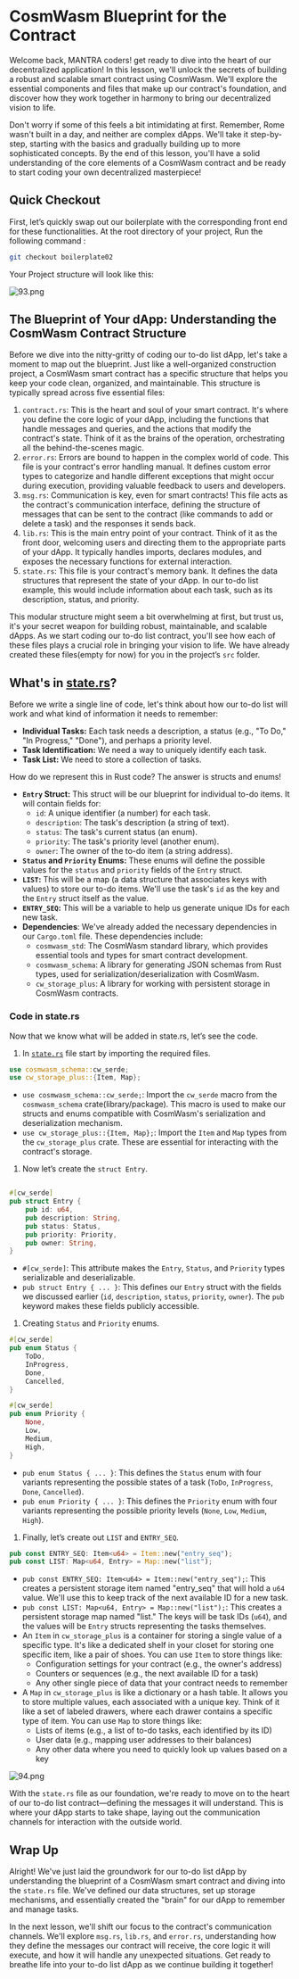 # CosmWasm Blueprint for the Contract

Welcome back, MANTRA coders! get ready to dive into the heart of our decentralized application! In this lesson, we'll unlock the secrets of building a robust and scalable smart contract using CosmWasm. We'll explore the essential components and files that make up our contract's foundation, and discover how they work together in harmony to bring our decentralized vision to life.

Don't worry if some of this feels a bit intimidating at first. Remember, Rome wasn't built in a day, and neither are complex dApps. We'll take it step-by-step, starting with the basics and gradually building up to more sophisticated concepts. By the end of this lesson, you'll have a solid understanding of the core elements of a CosmWasm contract and be ready to start coding your own decentralized masterpiece!

## Quick Checkout

First, let’s quickly swap out our boilerplate with the corresponding front end for these functionalities.  At the root directory of your project, Run the following command : 

```bash
git checkout boilerplate02
```

Your Project structure will look like this:

![93.png](https://github.com/0xmetaschool/Learning-Projects/blob/main/assests_for_all/Building%20on%20Mantra%20-%20C2/4.%20Getting%20Started%20With%20To-do%20DApp%20Developm/3.%20CosmWasm%20Blueprint%20for%20the%20Contract/93.png?raw=true)

## The Blueprint of Your dApp: Understanding the CosmWasm Contract Structure

Before we dive into the nitty-gritty of coding our to-do list dApp, let's take a moment to map out the blueprint. Just like a well-organized construction project, a CosmWasm smart contract has a specific structure that helps you keep your code clean, organized, and maintainable. This structure is typically spread across five essential files:

1. `contract.rs`: This is the heart and soul of your smart contract. It's where you define the core logic of your dApp, including the functions that handle messages and queries, and the actions that modify the contract's state. Think of it as the brains of the operation, orchestrating all the behind-the-scenes magic.
2. `error.rs`: Errors are bound to happen in the complex world of code. This file is your contract's error handling manual. It defines custom error types to categorize and handle different exceptions that might occur during execution, providing valuable feedback to users and developers.
3. `msg.rs`: Communication is key, even for smart contracts! This file acts as the contract's communication interface, defining the structure of messages that can be sent to the contract (like commands to add or delete a task) and the responses it sends back.
4. `lib.rs`: This is the main entry point of your contract. Think of it as the front door, welcoming users and directing them to the appropriate parts of your dApp. It typically handles imports, declares modules, and exposes the necessary functions for external interaction.
5. `state.rs`: This file is your contract's memory bank. It defines the data structures that represent the state of your dApp. In our to-do list example, this would include information about each task, such as its description, status, and priority.

This modular structure might seem a bit overwhelming at first, but trust us, it's your secret weapon for building robust, maintainable, and scalable dApps. As we start coding our to-do list contract, you'll see how each of these files plays a crucial role in bringing your vision to life. We have already created these files(empty for now) for you in the project’s `src` folder.

## What's in [state.rs](http://state.rs/)?

Before we write a single line of code, let's think about how our to-do list will work and what kind of information it needs to remember:

- **Individual Tasks:** Each task needs a description, a status (e.g., "To Do," "In Progress," "Done"), and perhaps a priority level.
- **Task Identification:** We need a way to uniquely identify each task.
- **Task List:** We need to store a collection of tasks.

How do we represent this in Rust code? The answer is structs and enums! 

- **`Entry` Struct:** This struct will be our blueprint for individual to-do items. It will contain fields for:
    - `id`: A unique identifier (a number) for each task.
    - `description`: The task's description (a string of text).
    - `status`: The task's current status (an enum).
    - `priority`: The task's priority level (another enum).
    - `owner`: The owner of the to-do item (a string address).
- **`Status` and `Priority` Enums:** These enums will define the possible values for the `status` and `priority` fields of the `Entry` struct.
- **`LIST`:** This will be a map (a data structure that associates keys with values) to store our to-do items. We'll use the task's `id` as the key and the `Entry` struct itself as the value.
- **`ENTRY_SEQ`:** This will be a variable to help us generate unique IDs for each new task.
- **Dependencies**: We've already added the necessary dependencies in our `Cargo.toml` file. These dependencies include:
    - `cosmwasm_std`: The CosmWasm standard library, which provides essential tools and types for smart contract development.
    - `cosmwasm_schema`: A library for generating JSON schemas from Rust types, used for serialization/deserialization with CosmWasm.
    - `cw_storage_plus`: A library for working with persistent storage in CosmWasm contracts.
    

### Code in state.rs

Now that we know what will be added in state.rs, let’s see the code.

1. In [`state.rs`](http://state.rs) file start by importing the required files.

```rust
use cosmwasm_schema::cw_serde;
use cw_storage_plus::{Item, Map};
```

- `use cosmwasm_schema::cw_serde;`: Import the `cw_serde` macro from the `cosmwasm_schema` crate(library/package). This macro is used to make our structs and enums compatible with CosmWasm's serialization and deserialization mechanism.
- `use cw_storage_plus::{Item, Map};`: Import the `Item` and `Map` types from the `cw_storage_plus` crate. These are essential for interacting with the contract's storage.

1. Now let’s create the `struct Entry`.

```rust

#[cw_serde]
pub struct Entry {
    pub id: u64,
    pub description: String,
    pub status: Status,
    pub priority: Priority,
    pub owner: String,
}
```

- `#[cw_serde]`: This attribute makes the `Entry`, `Status`, and `Priority` types serializable and deserializable.
- `pub struct Entry { ... }`: This defines our `Entry` struct with the fields we discussed earlier (`id`, `description`, `status`, `priority`, `owner`). The `pub` keyword makes these fields publicly accessible.

1. Creating `Status` and `Priority` enums.

```rust
#[cw_serde]
pub enum Status {
    ToDo,
    InProgress,
    Done,
    Cancelled,
}

#[cw_serde]
pub enum Priority {
    None,
    Low,
    Medium,
    High,
}
```

- `pub enum Status { ... }`: This defines the `Status` enum with four variants representing the possible states of a task (`ToDo`, `InProgress`, `Done`, `Cancelled`).
- `pub enum Priority { ... }`: This defines the `Priority` enum with four variants representing the possible priority levels (`None`, `Low`, `Medium`, `High`).

1. Finally, let’s create out `LIST` and `ENTRY_SEQ`.

```rust
pub const ENTRY_SEQ: Item<u64> = Item::new("entry_seq");
pub const LIST: Map<u64, Entry> = Map::new("list");
```

- `pub const ENTRY_SEQ: Item<u64> = Item::new("entry_seq");`: This creates a persistent storage item named "entry_seq" that will hold a `u64` value. We'll use this to keep track of the next available ID for a new task.
- `pub const LIST: Map<u64, Entry> = Map::new("list");`: This creates a persistent storage map named "list." The keys will be task IDs (`u64`), and the values will be `Entry` structs representing the tasks themselves.
- An `Item` in `cw_storage_plus` is a container for storing a single value of a specific type. It's like a dedicated shelf in your closet for storing one specific item, like a pair of shoes. You can use `Item` to store things like:
    - Configuration settings for your contract (e.g., the owner's address)
    - Counters or sequences (e.g., the next available ID for a task)
    - Any other single piece of data that your contract needs to remember
- A `Map` in `cw_storage_plus` is like a dictionary or a hash table. It allows you to store multiple values, each associated with a unique key.  Think of it like a set of labeled drawers, where each drawer contains a specific type of item. You can use `Map` to store things like:
    - Lists of items (e.g., a list of to-do tasks, each identified by its ID)
    - User data (e.g., mapping user addresses to their balances)
    - Any other data where you need to quickly look up values based on a key

![94.png](https://github.com/0xmetaschool/Learning-Projects/blob/main/assests_for_all/Building%20on%20Mantra%20-%20C2/4.%20Getting%20Started%20With%20To-do%20DApp%20Developm/3.%20CosmWasm%20Blueprint%20for%20the%20Contract/94.png?raw=true)

With the `state.rs` file as our foundation, we're ready to move on to the heart of our to-do list contract—defining the messages it will understand. This is where your dApp starts to take shape, laying out the communication channels for interaction with the outside world.

## Wrap Up

Alright! We've just laid the groundwork for our to-do list dApp by understanding the blueprint of a CosmWasm smart contract and diving into the `state.rs` file. We've defined our data structures, set up storage mechanisms, and essentially created the "brain" for our dApp to remember and manage tasks.

In the next lesson, we'll shift our focus to the contract's communication channels. We'll explore `msg.rs`, `lib.rs`, and `error.rs`, understanding how they define the messages our contract will receive, the core logic it will execute, and how it will handle any unexpected situations. Get ready to breathe life into your to-do list dApp as we continue building it together!